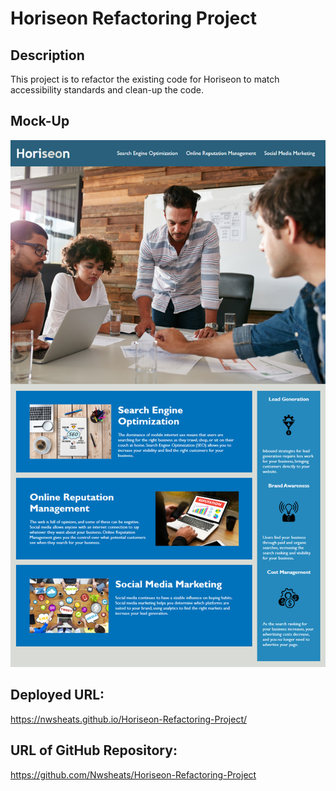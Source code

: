 # Horiseon Refactoring Project

## Description

This project is to refactor the existing code for Horiseon to match accessibility standards and clean-up the code.

## Mock-Up

![This refactored Horiseon site contains a navigation bar, a header image, and cards with text and images at the bottom of the page.](01-html-css-git-homework-demo.png)

## Deployed URL:
https://nwsheats.github.io/Horiseon-Refactoring-Project/

## URL of GitHub Repository:

https://github.com/Nwsheats/Horiseon-Refactoring-Project
